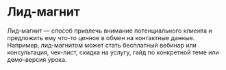# Лид-магнит

Лид-магнит — способ привлечь внимание потенциального клиента и предложить ему что-то ценное в обмен на контактные данные. Например, лид-магнитом может стать бесплатный вебинар или консультация, чек-лист, скидка на услугу, гайд по конкретной теме или демо-версия урока.

